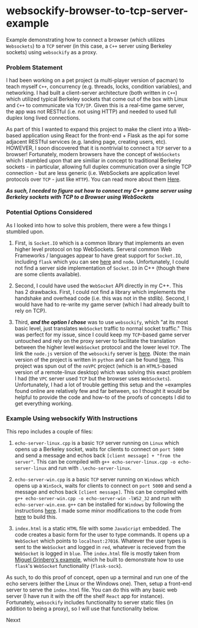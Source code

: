 # websockify-browser-to-tcp-server-example
Example demonstrating how to connect a browser (which utilizes `Websockets`) to a `TCP` server (in this case, a `C++` server using Berkeley sockets) using `websockify` as a proxy.

### Problem Statement
I had been working on a pet project (a multi-player version of pacman) to teach myself `C++`, concurrency (e.g. threads, locks, condition variables), and networking. I had built a client-server architecture (both written in `C++`) which utilized typical Berkeley sockets that come out of the box with Linux and `C++` to communicate via `TCP/IP`. Given this is a real-time game server, the app was not RESTful (i.e. not using HTTP) and needed to used full duplex long lived connections.

As part of this I wanted to expand this project to make the client into a Web-based application using React for the front-end + Flask as the api for some adjacent RESTful services (e.g. landing page, creating users, etc). HOWEVER, I soon discovered that it is nontrivial to connect a `TCP` server to a browser! Fortunately, modern browsers have the concept of `WebSockets` which I stumbled upon that are similiar in concept to traditional Berkeley sockets - in particular, allowing full duplex communication over a single TCP connection - but are less generic (i.e. WebSockets are application level protocols over `TCP` - just like `HTTP`). You can read more about them [Here](https://en.wikipedia.org/wiki/WebSocket).

***As such, I needed to figure out how to connect my C++ game server using Berkeley sockets with TCP to a Browser using WebSockets***

### Potential Options Considered

As I looked into how to solve this problem, there were a few things I stumbled upon. 

1. First, is `Socket.IO` which is a common library that implements an even higher level protocol on top WebSockets. Serveral common Web Frameworks / languages appear to have     great support for `Socket.IO`, including `flask` which you can see [here](https://flask-socketio.readthedocs.io/en/latest/) and `node`. Unfortunately, I could not find a          server side implementation of `Socket.IO` in C++ (though there are some clients available).
 
2. Second, I could have used the `WebSocket` API directly in my C++. This has 2 drawbacks. First, I could not find a  library which implements the handshake and overhead        code (i.e. this was not in the stdlib). Second, I would have had to re-write my game server (which I had already built to rely on TCP). 

3. Third, ***and the option I chose*** was to use `websockify`, which "at its most basic level, just translates `WebSocket` traffic to normal socket traffic." This was perfect for my issue, since I could keep my `TCP`-based game server untouched and rely on the proxy server to facilitate the translation between the higher level `WebSocket` protocol and the lower level `TCP`. The link the `node.js` version of the `websockify` server is [here](https://github.com/novnc/websockify-js). (Note: the main version of the project is written in `python` and can be found [here](https://github.com/novnc/websockify). This project was spun out of the `noVPC` project (which is an `HTML5`-based version of a remote-linux desktop) which was solving this exact problem I had (the `VPC` server used `TCP` but the browser uses `WebSockets`). Unfortunately, I had a lot of trouble getting this setup and the =examples found online are relatively few and far between, so I thought it would be helpful to provide the code and how-to of the proofs of concepts I did to get everything working.
 
### Example Using websockify With Instructions

This repo includes a couple of files:

1. `echo-server-linux.cpp` is a basic `TCP` server running on `Linux` which opens up a Berkeley socket, waits for clients to connect on `port 5000` and send a message and echos back `[client message] + "from the server"`. This can be compiled with `g++ echo-server-linux.cpp -o echo-server-linux` and run with `.\echo-server-linux`.

2. `echo-server-win.cpp` is a basic `TCP` server running on `Windows` which opens up a `WinSock`, waits for clients to connect on `port 5000` and send a message and echos back `[client message]`. This can be compiled with `g++ echo-server-win.cpp -o echo-server-win -lWS2_32` and run with `echo-server-win.exe`. `g++` can be installed for `Windows` by following the instructions [here](https://www3.cs.stonybrook.edu/~alee/g++/g++.html). I made some minor modifications to the code from [here](`https://docs.microsoft.com/en-us/windows/win32/winsock/complete-server-code?redirectedfrom=MSDN`) to build this.

3. `index.html` is a static `HTML` file with some `JavaScript` embedded. The code creates a basic form for the user to type commands. It opens up a `WebSocket` which points to `localhost:27016`. Whatever the user types is sent to the `WebSocket` and logged in `red`, whatever is recieved from the `WebSocket` is logged in `blue`. The `index.html` file is mostly taken from [Miguel Grinberg's example](https://github.com/miguelgrinberg/flask-sock/tree/main/example/templates), which he built to demonstrate how to use `flask`'s `WebSocket` functionality (`flask-sock`).

As such, to do this proof of concept, open up a terminal and run one of the echo servers (either the Linux or the Windows one). Then, setup a front-end server to serve the `index.html` file. You can do this with any basic web server (I have run it with the off the shelf `React` app for instance). Fortunately, `websockify` includes functionality to server static files (in addition to being a proxy), so I will use that functionality below.

Nexxt
